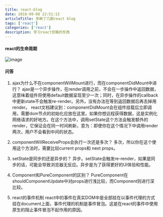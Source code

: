 ```yaml
---
title: react-blog
date: 2018-09-08 22:51:13
articleTitle: 多瞅了几眼react blog
tags: ['react']
categories: ['react']
description: 学习react忽略的东西
---
```


#### react的生命周期
![image](http://res.cloudinary.com/dwudaridr/image/upload/v1536418494/react%E7%BB%84%E4%BB%B6%E5%91%A8%E6%9C%9F_jwteiz.png)

#### 问答
1. ajax为什么不在componentWillMount进行，而在componentDidMount中进行？
ajax是一个异步操作，在render调用之前，不会在一步操作中返回数据，这意味着组件将使用default数据呈现至少一次；同时，在异步操作的callback中更新state不会触发re-render。另外，没有办法在等到返回数据后再去掉用render。
react文档建议到：componentDidMount会在组件挂载后立即调用，需要dom节点的初始化应放在这里。如果你想远程获得数据，这是实例化网络请求的好地方。在这个方法中，调用setState这个方法会触发额外的render，它保证会在同一时间刷新，意为：即使你在这个情况下中调用render两次，用户不会看到中间的状态。

2. componentWillReceiveProps会执行一次还是多次？
多次，所以你在这个使用这个方法时，需要比较current props和 next props。

3. setState是同步的还是异步的？
异步。setState会触发re-render，如果是同步的话，可能会导致浏览器无反应。异步是为了获得更好的UI体验和性能。

4. Component和PureComponent的区别？
PureComponent在shouldComponentUpdate中对props进行浅比较，而Component则进行深比较。

5. react的事件机制
react中的事件在真实DOM中是全部挂在以事件代理的方式挂在document上面，事件代理的机制是事件冒泡。这是在react的事件中使用原生的阻止事件冒泡不起作用的原因。

